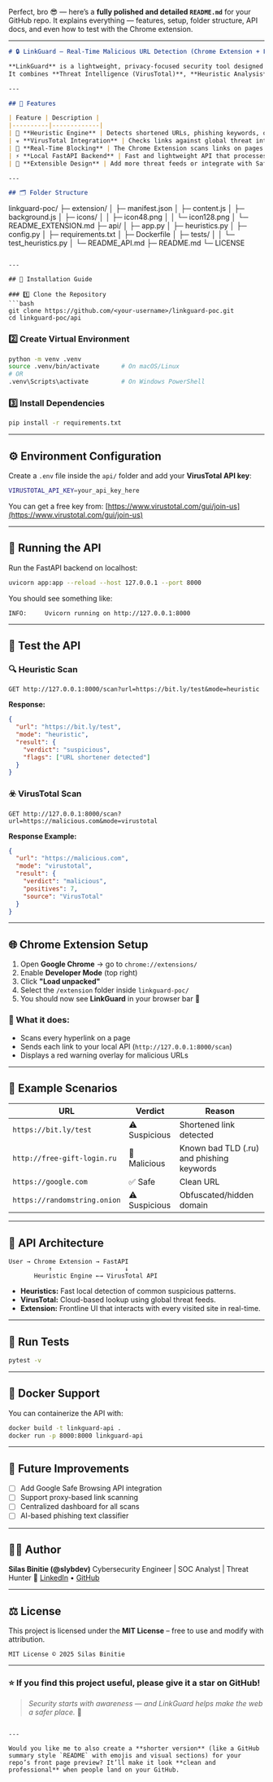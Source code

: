 Perfect, bro 😎 — here’s a **fully polished and detailed `README.md`** for your GitHub repo.
It explains everything — features, setup, folder structure, API docs, and even how to test with the Chrome extension.

---

```markdown
# 🔒 LinkGuard – Real-Time Malicious URL Detection (Chrome Extension + FastAPI)

**LinkGuard** is a lightweight, privacy-focused security tool designed to **detect, flag, and block malicious or suspicious URLs** before you click them.  
It combines **Threat Intelligence (VirusTotal)**, **Heuristic Analysis**, and **Real-Time Blocking** through a Chrome Extension and a FastAPI backend.

---

## 🚀 Features

| Feature | Description |
|----------|-------------|
| 🧠 **Heuristic Engine** | Detects shortened URLs, phishing keywords, obfuscation, and suspicious TLDs. |
| ☣️ **VirusTotal Integration** | Checks links against global threat intelligence databases. |
| 🔄 **Real-Time Blocking** | The Chrome Extension scans links on pages and blocks malicious ones immediately. |
| ⚡ **Local FastAPI Backend** | Fast and lightweight API that processes URLs locally with optional VirusTotal lookups. |
| 🧰 **Extensible Design** | Add more threat feeds or integrate with Safe Browsing, URLHaus, or PhishTank easily. |

---

## 🗂️ Folder Structure

```

linkguard-poc/
├─ extension/
│  ├─ manifest.json
│  ├─ content.js
│  ├─ background.js
│  ├─ icons/
│  │  ├─ icon48.png
│  │  └─ icon128.png
│  └─ README_EXTENSION.md
├─ api/
│  ├─ app.py
│  ├─ heuristics.py
│  ├─ config.py
│  ├─ requirements.txt
│  ├─ Dockerfile
│  ├─ tests/
│  │  └─ test_heuristics.py
│  └─ README_API.md
├─ README.md
└─ LICENSE

````

---

## 🧩 Installation Guide

### 1️⃣ Clone the Repository
```bash
git clone https://github.com/<your-username>/linkguard-poc.git
cd linkguard-poc/api
````

### 2️⃣ Create Virtual Environment

```bash
python -m venv .venv
source .venv/bin/activate      # On macOS/Linux
# OR
.venv\Scripts\activate         # On Windows PowerShell
```

### 3️⃣ Install Dependencies

```bash
pip install -r requirements.txt
```

---

## ⚙️ Environment Configuration

Create a `.env` file inside the `api/` folder and add your **VirusTotal API key**:

```bash
VIRUSTOTAL_API_KEY=your_api_key_here
```

You can get a free key from: [https://www.virustotal.com/gui/join-us](https://www.virustotal.com/gui/join-us)

---

## 🧠 Running the API

Run the FastAPI backend on localhost:

```bash
uvicorn app:app --reload --host 127.0.0.1 --port 8000
```

You should see something like:

```
INFO:     Uvicorn running on http://127.0.0.1:8000
```

---

## 🧪 Test the API

### 🔍 Heuristic Scan

```
GET http://127.0.0.1:8000/scan?url=https://bit.ly/test&mode=heuristic
```

**Response:**

```json
{
  "url": "https://bit.ly/test",
  "mode": "heuristic",
  "result": {
    "verdict": "suspicious",
    "flags": ["URL shortener detected"]
  }
}
```

### ☣️ VirusTotal Scan

```
GET http://127.0.0.1:8000/scan?url=https://malicious.com&mode=virustotal
```

**Response Example:**

```json
{
  "url": "https://malicious.com",
  "mode": "virustotal",
  "result": {
    "verdict": "malicious",
    "positives": 7,
    "source": "VirusTotal"
  }
}
```

---

## 🌐 Chrome Extension Setup

1. Open **Google Chrome** → go to `chrome://extensions/`
2. Enable **Developer Mode** (top right)
3. Click **"Load unpacked"**
4. Select the `/extension` folder inside `linkguard-poc/`
5. You should now see **LinkGuard** in your browser bar 🎯

### 🧩 What it does:

* Scans every hyperlink on a page
* Sends each link to your local API (`http://127.0.0.1:8000/scan`)
* Displays a red warning overlay for malicious URLs

---

## 🧰 Example Scenarios

| URL                          | Verdict       | Reason                                    |
| ---------------------------- | ------------- | ----------------------------------------- |
| `https://bit.ly/test`        | ⚠️ Suspicious | Shortened link detected                   |
| `http://free-gift-login.ru`  | 🚫 Malicious  | Known bad TLD (.ru) and phishing keywords |
| `https://google.com`         | ✅ Safe        | Clean URL                                 |
| `https://randomstring.onion` | ⚠️ Suspicious | Obfuscated/hidden domain                  |

---

## 🧱 API Architecture

```
User → Chrome Extension → FastAPI
           ↑                    ↓
       Heuristic Engine ←→ VirusTotal API
```

* **Heuristics:** Fast local detection of common suspicious patterns.
* **VirusTotal:** Cloud-based lookup using global threat feeds.
* **Extension:** Frontline UI that interacts with every visited site in real-time.

---

## 🧪 Run Tests

```bash
pytest -v
```

---

## 🐳 Docker Support

You can containerize the API with:

```bash
docker build -t linkguard-api .
docker run -p 8000:8000 linkguard-api
```

---

## 🧱 Future Improvements

* [ ] Add Google Safe Browsing API integration
* [ ] Support proxy-based link scanning
* [ ] Centralized dashboard for all scans
* [ ] AI-based phishing text classifier

---

## 👨‍💻 Author

**Silas Binitie (@slybdev)**
Cybersecurity Engineer | SOC Analyst | Threat Hunter
📍 [LinkedIn](https://www.linkedin.com/in/silas-cybersec) • [GitHub](https://github.com/slybdev)

---

## ⚖️ License

This project is licensed under the **MIT License** – free to use and modify with attribution.

```
MIT License © 2025 Silas Binitie
```

---

### ⭐ If you find this project useful, please give it a star on GitHub!

> *Security starts with awareness — and LinkGuard helps make the web a safer place.* 🔐

```

---

Would you like me to also create a **shorter version** (like a GitHub summary style `README` with emojis and visual sections) for your repo’s front page preview? It’ll make it look **clean and professional** when people land on your GitHub.
```
